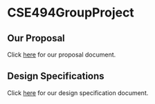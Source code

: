 # CSE494GroupProject

## Our Proposal
Click [here](https://docs.google.com/document/d/1bhxNpdZB3TbjjQ8dbEYOk-9faGFM8FNqrQMRqBdn0zw/edit?usp=sharing) for our proposal document.

## Design Specifications
Click [here](https://docs.google.com/document/d/1D23EP49tDRSfaMpQO8nhtp6cz7YYJ9Lzgb6J4PNe0Bw/edit?usp=sharing) for our design specification document.

